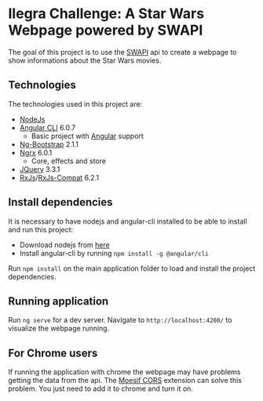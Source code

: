 # Ilegra Challenge: A Star Wars Webpage powered by SWAPI

The goal of this project is to use the [SWAPI](https://swapi.co/) api to create a webpage to show informations about the Star Wars movies.

## Technologies
The technologies used in this project are:
* [NodeJs](https://nodejs.org/en/)
* [Angular CLI](https://github.com/angular/angular-cli)  6.0.7
    * Basic project with [Angular](https://angular.io/) support 
* [Ng-Bootstrap](https://ng-bootstrap.github.io/#/home) 2.1.1
* [Ngrx](https://github.com/ngrx/) 6.0.1
    * Core, effects and store
* [JQuery](https://jquery.com/) 3.3.1
* [RxJs](https://github.com/ReactiveX/rxjs)/[RxJs-Compat](https://www.npmjs.com/package/rxjs-compat) 6.2.1

## Install dependencies
It is necessary to have nodejs and angular-cli installed to be able to install and run this project:
  * Download nodejs from [here](https://nodejs.org/en/download/)
  * Install angular-cli by running `npm install -g @angular/cli`

Run `npm install` on the main application folder to load and install the project dependencies.

## Running application

Run `ng serve` for a dev server. Navigate to `http://localhost:4200/` to visualize the webpage running.

## For Chrome users

If running the application with chrome the webpage may have problems getting the data from the api. The [Moesif CORS](https://chrome.google.com/webstore/detail/moesif-origin-cors-change/digfbfaphojjndkpccljibejjbppifbc?hl=en) extension can solve this problem. You just need to add it to chrome and turn it on.

## 
